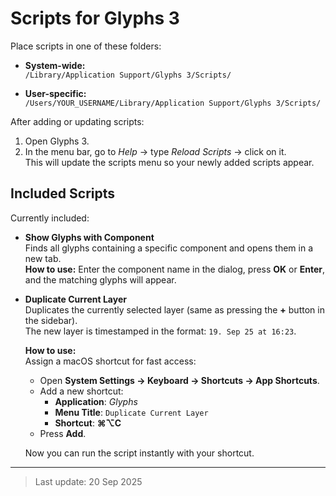 # Scripts for Glyphs 3

Place scripts in one of these folders:

- **System-wide:**  
  `/Library/Application Support/Glyphs 3/Scripts/`

- **User-specific:**  
  `/Users/YOUR_USERNAME/Library/Application Support/Glyphs 3/Scripts/`

After adding or updating scripts:

1. Open Glyphs 3.
2. In the menu bar, go to *Help* → type *Reload Scripts* → click on it.  
   This will update the scripts menu so your newly added scripts appear.


## Included Scripts

Currently included:

- **Show Glyphs with Component**  
  Finds all glyphs containing a specific component and opens them in a new tab.  
  **How to use:** Enter the component name in the dialog, press **OK** or **Enter**, and the matching glyphs will appear.

- **Duplicate Current Layer**  
  Duplicates the currently selected layer (same as pressing the **+** button in the sidebar).  
  The new layer is timestamped in the format: `19. Sep 25 at 16:23`.  

  **How to use:**  
  Assign a macOS shortcut for fast access:  
  - Open **System Settings → Keyboard → Shortcuts → App Shortcuts**.  
  - Add a new shortcut:  
    - **Application**: *Glyphs*  
    - **Menu Title**: `Duplicate Current Layer`  
    - **Shortcut**: **⌘⌥C**  
  - Press **Add**.  

  Now you can run the script instantly with your shortcut.

---

> Last update: 20 Sep 2025
